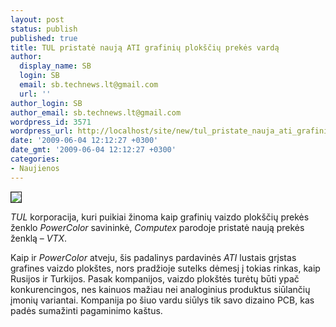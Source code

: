 ```yaml
---
layout: post
status: publish
published: true
title: TUL pristatė naują ATI grafinių plokščių prekės vardą
author:
  display_name: SB
  login: SB
  email: sb.technews.lt@gmail.com
  url: ''
author_login: SB
author_email: sb.technews.lt@gmail.com
wordpress_id: 3571
wordpress_url: http://localhost/site/new/tul_pristate_nauja_ati_grafiniu_ploksciu_prekes_varda/
date: '2009-06-04 12:12:27 +0300'
date_gmt: '2009-06-04 12:12:27 +0300'
categories:
- Naujienos
---
```

<div class="imgright"><img src="http://www.techpowerup.com/img/09-06-03/vtx_thm.jpg" border="1" /></div>
<p><i>TUL</i> korporacija, kuri puikiai žinoma kaip grafinių vaizdo plokščių prekės ženklo <i>PowerColor</i> savininkė, <i>Computex</i> parodoje pristatė naują prekės ženklą – <i>VTX</i>.</p>
<p>Kaip ir <i>PowerColor</i> atveju, šis padalinys pardavinės <i>ATI</i> lustais grįstas grafines vaizdo plokštes, nors pradžioje sutelks dėmesį į tokias rinkas, kaip Rusijos ir Turkijos. Pasak kompanijos, vaizdo plokštės turėtų būti ypač konkurencingos, nes kainuos mažiau nei analoginius produktus siūlančių įmonių variantai. Kompanija po šiuo vardu siūlys tik savo dizaino PCB, kas padės sumažinti pagaminimo kaštus.</p>
